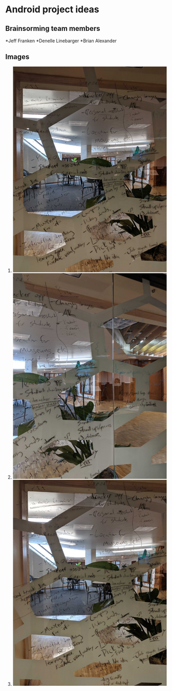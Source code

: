 # Android project ideas

## Brainsorming team members

*Jeff Franken
*Denelle Linebarger
*Brian Alexander

## Images

1. ![Whiteboard photo](IMG_20190521_114905.jpg)
2. ![Whiteboard photo](IMG_20190521_114914.jpg)
3. ![Whiteboard photo](IMG_20190521_114934.jpg)